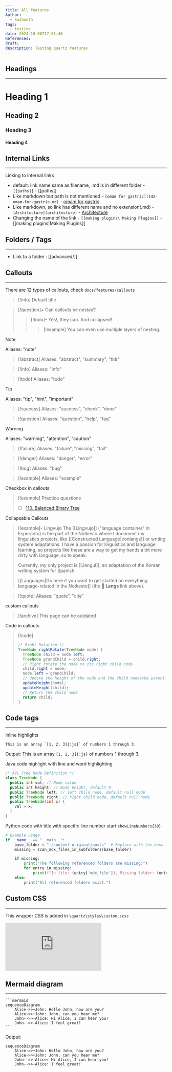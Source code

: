 ```yaml
---
title: All features
Author:
  - Sushanth
tags:
  - testing
date: 2024-10-06T17:51:40
References: 
draft: 
description: Testing quartz features
---
```



## Headings
---

# Heading 1
## Heading 2
### Heading 3
#### Heading 4


## Internal Links
---

Linking to internal links
* default: link name same as filename, .md is in different folder - `[[paths]]` - [[paths]]
* Like markdown but path is not mentioned - `[omam for gastric](142-omam-for-gastric.md)` - [omam for gastric](142-omam-for-gastric.md)
* Like markdown, so link has different name and no extension(.md) - `[Architecture](architecture)` - [Architecture](architecture)
* Changing the name of the link - `[[making plugins\|Making Plugins]]` - [[making plugins\|Making Plugins]]

## Folders / Tags
---

* Link to a folder : [[advanced/]]

## Callouts
---

There are 12 types of callouts, check `docs/features/callouts`

> [!info]
> Default title

> [!question]+ Can callouts be _nested_?
>
> > [!todo]- Yes!, they can. And collapsed!
> >
> > > [!example] You can even use multiple layers of nesting.

> [!note]
> Aliases: "note"

> [!abstract]
> Aliases: "abstract", "summary", "tldr"

> [!info]
> Aliases: "info"

> [!todo]
> Aliases: "todo"

> [!tip]
> Aliases: "tip", "hint", "important"

> [!success]
> Aliases: "success", "check", "done"

> [!question]
> Aliases: "question", "help", "faq"

> [!warning]
> Aliases: "warning", "attention", "caution"

> [!failure]
> Aliases: "failure", "missing", "fail"

> [!danger]
> Aliases: "danger", "error"

> [!bug]
> Aliases: "bug"

> [!example]
> Aliases: "example"

Checkbox in callouts
>[!example] Practice questions
> - [ ] [110. Balanced Binary Tree](https://leetcode.cn/problems/balanced-binary-tree/)

Collapsable Callouts
> [!example]- Lingvujo
> The [[Lingvujo]] ("language container" in Esperanto) is the part of the Notkesto where I document my linguistics projects, like [[Constructed Language|conlangs]] or writing system adaptations. I have a passion for linguistics and language learning, so projects like these are a way to get my hands a bit more dirty with language, so to speak.
>
> Currently, my only project is [[Jangul]], an adaptation of the Korean writing system for Spanish.
>
> [[Languages|Go here if you want to get started on everything language-related in the Notkesto]] (the **🦜 Langs** link above).

> [!quote]
> Aliases: "quote", "cite"

custom callouts
> [!archive]
> This page can be outdated

Code in callouts
>[!code]
> ```java
> /* Right Rotation */
> TreeNode rightRotate(TreeNode node) {
>   TreeNode child = node.left;
>   TreeNode grandChild = child.right;
>   // Right rotate the node to its right child node
>   child.right = node;
>   node.left = grandChild;
>   // Update the height of the node and the child node(the parent node after right rotation)
>   updateHeight(node);
>   updateHeight(child);
>   // Return the child node 
>   return child;
> }
> ```


## Code tags
---
Inline highlights
```
This is an array `[1, 2, 3]{:js}` of numbers 1 through 3.
```
Output: This is an array `[1, 2, 3]{:js}` of numbers 1 through 3.


Java code highlight with line and word highlighting
```java {5-7,2} /int/
/* AVL Tree Node Definition */
class TreeNode {
  public int val; // Node value
  public int height; // Node height, default 0
  public TreeNode left; // left child node, default null node
  public TreeNode right; // right child node, default null node
  public TreeNode(int x) {
    val = x;
  }
}
```

Python code with title with specific line number start `showLineNumbers{30}`
```python title="12.Python/testing/main.py" showLineNumbers{30}
# Example usage
if __name__ == "__main__":
    base_folder = "./content-original/posts"  # Replace with the base folder containing .mdx files in subfolders
    missing = scan_mdx_files_in_subfolders(base_folder)

    if missing:
        print("The following referenced folders are missing:")
        for entry in missing:
            print(f"In file: {entry['mdx_file']}, Missing folder: {entry['missing_folder']}")
    else:
        print("All referenced folders exist.")
```

## Custom CSS
---
This wrapper CSS is added in `\quartz\styles\custom.scss`

<div class="onecompilerCode-wrapper">
  <iframe class="onecompilerCode" frameBorder="0" 
  src="https://onecompiler.com/embed/java/42auj4tj9?codeChangeEvent=true&theme=dark&hideLanguageSelection=true&hideNew=true&hideNewFileOption=true&availableLanguages=true&hideTitle=true" 
  ></iframe>
</div>
 
## Mermaid diagram
---
````
```mermaid
sequenceDiagram
    Alice->>+John: Hello John, how are you?
    Alice->>+John: John, can you hear me?
    John-->>-Alice: Hi Alice, I can hear you!
    John-->>-Alice: I feel great!
```
````

Output:
```mermaid
sequenceDiagram
    Alice->>+John: Hello John, how are you?
    Alice->>+John: John, can you hear me?
    John-->>-Alice: Hi Alice, I can hear you!
    John-->>-Alice: I feel great!
```


